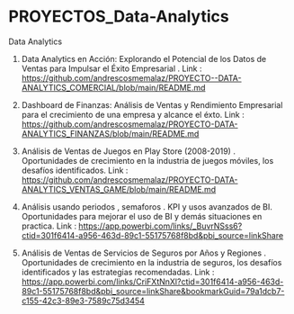 # PROYECTOS_Data-Analytics
Data Analytics

1.  Data Analytics en Acción: Explorando el Potencial de los Datos de Ventas para Impulsar el Éxito Empresarial .
   Link : https://github.com/andrescosmemalaz/PROYECTO--DATA-ANALYTICS_COMERCIAL/blob/main/README.md

2. Dashboard de Finanzas: Análisis de Ventas y Rendimiento Empresarial para el crecimiento de una empresa y alcance el éxto. 
   Link : https://github.com/andrescosmemalaz/PROYECTO-DATA-ANALYTICS_FINANZAS/blob/main/README.md

3. Análisis de Ventas de Juegos en Play Store (2008-2019) . Oportunidades de crecimiento en la industria de juegos móviles, los desafíos identificados.
   Link : https://github.com/andrescosmemalaz/PROYECTO-DATA-ANALYTICS_VENTAS_GAME/blob/main/README.md
   
4. Análisis usando periodos , semaforos . KPI y usos avanzados de BI. Oportunidades para mejorar el uso de BI y demás situaciones en practica.
   Link : https://app.powerbi.com/links/_BuvrNSss6?ctid=301f6414-a956-463d-89c1-55175768f8bd&pbi_source=linkShare
   
5. Análisis de Ventas de Servicios de Seguros por Años y Regiones . Oportunidades de crecimiento en la industria de seguros, los desafíos identificados y las estrategias recomendadas.
   Link : https://app.powerbi.com/links/CriFXtNnXl?ctid=301f6414-a956-463d-89c1-55175768f8bd&pbi_source=linkShare&bookmarkGuid=79a1dcb7-c155-42c3-89e3-7589c75d3454

   


